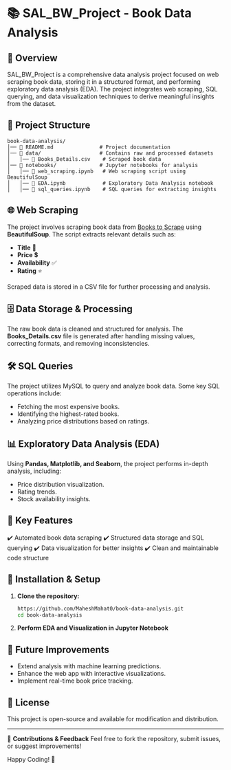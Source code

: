 # 📚 SAL_BW_Project - Book Data Analysis

## 📝 Overview
SAL_BW_Project is a comprehensive data analysis project focused on web scraping book data, storing it in a structured format, and performing exploratory data analysis (EDA). The project integrates web scraping, SQL querying, and data visualization techniques to derive meaningful insights from the dataset.

## 📂 Project Structure
```
book-data-analysis/
│── 📄 README.md               # Project documentation
│── 📂 data/                   # Contains raw and processed datasets
│   │── 📄 Books_Details.csv    # Scraped book data
│── 📂 notebooks/              # Jupyter notebooks for analysis
│   │── 📄 web_scraping.ipynb   # Web scraping script using BeautifulSoup
│   │── 📄 EDA.ipynb            # Exploratory Data Analysis notebook
│   │── 📄 sql_queries.ipynb    # SQL queries for extracting insights
```

## 🌐 Web Scraping
The project involves scraping book data from [Books to Scrape](http://books.toscrape.com/) using **BeautifulSoup**. The script extracts relevant details such as:
- **Title** 📖
- **Price** 💲
- **Availability** ✅
- **Rating** ⭐

Scraped data is stored in a CSV file for further processing and analysis.

## 🗄️ Data Storage & Processing
The raw book data is cleaned and structured for analysis. The **Books_Details.csv** file is generated after handling missing values, correcting formats, and removing inconsistencies.

## 🛠️ SQL Queries
The project utilizes MySQL to query and analyze book data. Some key SQL operations include:
- Fetching the most expensive books.
- Identifying the highest-rated books.
- Analyzing price distributions based on ratings.

## 📊 Exploratory Data Analysis (EDA)
Using **Pandas, Matplotlib, and Seaborn**, the project performs in-depth analysis, including:
- Price distribution visualization.
- Rating trends.
- Stock availability insights.

## 📌 Key Features
✔️ Automated book data scraping
✔️ Structured data storage and SQL querying
✔️ Data visualization for better insights
✔️ Clean and maintainable code structure

## 🔧 Installation & Setup
1. **Clone the repository:**
   ```bash
   https://github.com/MaheshMahat0/book-data-analysis.git
   cd book-data-analysis
   ```
2. **Perform EDA and Visualization in Jupyter Notebook**

## 🚀 Future Improvements
- Extend analysis with machine learning predictions.
- Enhance the web app with interactive visualizations.
- Implement real-time book price tracking.

## 📜 License
This project is open-source and available for modification and distribution.

---

📩 **Contributions & Feedback**
Feel free to fork the repository, submit issues, or suggest improvements!

Happy Coding! 🚀
